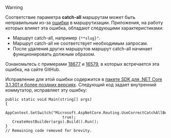 > [!WARNING]
> Соответствие параметра **catch-all** маршрутам может быть неправильным из-за [ошибки](https://github.com/dotnet/aspnetcore/issues/18677) в маршрутизации. Приложения, на работу которых влияет эта ошибка, обладают следующими характеристиками:
>
> * Маршрут catch-all, например `{**slug}"`.
> * Маршрут catch-all не соответствует необходимым запросам.
> * После удаления других маршрутов маршрут catch-all начинает функционировать должным образом.
>
> Ознакомьтесь с примерами [18677](https://github.com/dotnet/aspnetcore/issues/18677) и [16579](https://github.com/dotnet/aspnetcore/issues/16579), в которых встречается эта ошибка, на сайте GitHub.
>
> Исправление для этой ошибки содержится в [пакете SDK для .NET Core 3.1.301 и более поздних версиях](https://dotnet.microsoft.com/download/dotnet-core/3.1). Следующий код задает внутренний коммутатор, исправляет эту ошибку:
>
>```
>public static void Main(string[] args)
>{
>    AppContext.SetSwitch("Microsoft.AspNetCore.Routing.UseCorrectCatchAllBehavior", 
>                          true);
>    CreateHostBuilder(args).Build().Run();
>}
>// Remaining code removed for brevity.
>```